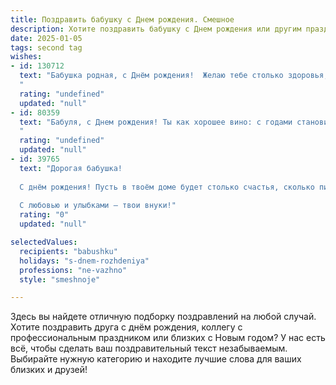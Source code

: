 ```yaml
---
title: Поздравить бабушку c Днем рождения. Смешное
description: Хотите поздравить бабушку c Днем рождения или другим праздником? Наш ИИ создаст незабываемое поздравление, а вы обязательно выделитесь среди других.  
date: 2025-01-05
tags: second tag
wishes:
- id: 130712
  text: "Бабушка родная, с Днём рождения!  Желаю тебе столько здоровья, сколько сахара ты кладешь в чай (а это, я знаю, ого-го!), столько радости, сколько морщинок у тебя на лице (а их, признаюсь, я обожаю!), и столько лет жизни, сколько у тебя внуков и правнуков (пусть их будет ещё больше!).  Пусть пенсия твоя будет такой же большой, как твоя любовь к нам, а настроение — вечным праздником!  Целуем крепко-крепко!
  "
  rating: "undefined"
  updated: "null"
- id: 80359
  text: "Бабуля, с Днем рождения! Ты как хорошее вино: с годами становишься только вкуснее, крепче и дороже! 🎉🍷 Правда, иногда забываешь, сколько лет внукам уже исполнилось... 😅 Но мы тебя любим такую, какая ты есть! 😘
  "
  rating: "undefined"
  updated: "null"
- id: 39765
  text: "Дорогая бабушка!
  
  С днём рождения! Пусть в твоём доме будет столько счастья, сколько пирожков ты успела испечь за все свои годы! Желаю тебе здоровья, чтобы хватило на все попытки запомнить, где ты спрятала свои застёжки от фартука! Пусть каждый новый день будет похож на твоё любимое чаепитие – сладким, душистым и с щепоткой юмора!
  
  С любовью и улыбками – твои внуки!"
  rating: "0"
  updated: "null"

selectedValues:
  recipients: "babushku"
  holidays: "s-dnem-rozhdeniya"
  professions: "ne-vazhno"
  style: "smeshnoje"

---
```


Здесь вы найдете отличную подборку поздравлений на любой случай. 
Хотите поздравить друга с днём рождения, коллегу с профессиональным праздником или близких с Новым годом? У нас есть всё, чтобы сделать ваш поздравительный текст незабываемым. Выбирайте нужную категорию и находите лучшие слова для ваших близких и друзей!

